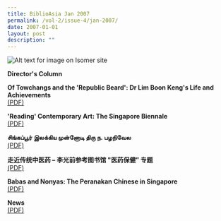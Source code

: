 ```yaml
---
title: BiblioAsia Jan 2007
permalink: /vol-2/issue-4/jan-2007/
date: 2007-01-01
layout: post
description: ""
---
```

![Alt text for image on Isomer site](/images/covers/ba2-4.jpg)

**Director's Column**<br>

**Of Towchangs and the 'Republic Beard': Dr Lim Boon Keng's Life and Achievements**<br>[(PDF)](/files/pdf/vol-2/issue-4/v2-issue4_TowchangsBeard.pdf)

**'Reading' Contemporary Art: The Singapore Biennale**<br>[(PDF)](/files/pdf/vol-2/issue-4/v2-issue4_SingaporeBiennale.pdf)

**சிங்கப்பூர் இலக்கிய முன்னோடி திரு ந. பழநிவேல**<br>[(PDF)](/files/pdf/vol-2/issue-4/v2-issue4_Tamil.pdf)

**走近传统中医药 – 李光前参考图书馆 "医药保健” 专题**<br>[(PDF)](/files/pdf/vol-2/issue-4/v2-issue4_Chinese2.pdf)

**Babas and Nonyas: The Peranakan Chinese in Singapore**<br>[(PDF)](/files/pdf/vol-2/issue-4/v2-issue4_BabasNonyas.pdf)

**News**<br>[(PDF)](/files/pdf/vol-2/issue-4/v2-issue4_News.pdf)